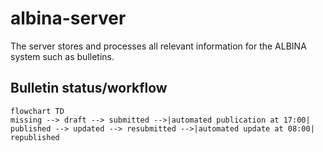 # albina-server

The server stores and processes all relevant information for the ALBINA system such as bulletins.

## Bulletin status/workflow

```mermaid
flowchart TD
missing --> draft --> submitted -->|automated publication at 17:00| published --> updated --> resubmitted -->|automated update at 08:00| republished
```

